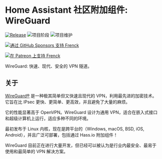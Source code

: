 # Home Assistant 社区附加组件: WireGuard

[![Release][release-shield]][release] ![项目阶段][project-stage-shield] ![项目维护][maintenance-shield]

[![通过 GitHub Sponsors 支持 Frenck][github-sponsors-shield]][github-sponsors]

[![在 Patreon 上支持 Frenck][patreon-shield]][patreon]

WireGuard: 快速、现代、安全的 VPN 隧道。

## 关于

[WireGuard®][wireguard] 是一种极其简单但又快速且现代的 VPN，利用最先进的加密技术。它旨在比 IPsec 更快、更简单、更高效，并且避免了大量的麻烦。

它的性能显著高于 OpenVPN。WireGuard 设计为通用 VPN，适合在嵌入式接口和超级计算机上运行，适应多种不同的环境。

最初发布于 Linux 内核，现在是跨平台的（Windows, macOS, BSD, iOS, Android），并且广泛可部署，包括通过 Hass.io 附加组件！

WireGuard 目前正在进行大量开发，但已经可以被认为是行业内最安全、最易于使用和最简单的 VPN 解决方案。

[discord-shield]: https://img.shields.io/discord/478094546522079232.svg
[discord]: https://discord.me/hassioaddons
[forum-shield]: https://img.shields.io/badge/community-forum-brightgreen.svg
[forum]: https://community.home-assistant.io/t/home-assistant-community-add-on-wireguard/134662?u=frenck
[github-sponsors-shield]: https://frenck.dev/wp-content/uploads/2019/12/github_sponsor.png
[github-sponsors]: https://github.com/sponsors/frenck
[maintenance-shield]: https://img.shields.io/maintenance/yes/2025.svg
[patreon-shield]: https://frenck.dev/wp-content/uploads/2019/12/patreon.png
[patreon]: https://www.patreon.com/frenck
[project-stage-shield]: https://img.shields.io/badge/project%20stage-experimental-yellow.svg
[release-shield]: https://img.shields.io/badge/version-v0.11.0-blue.svg
[release]: https://github.com/hassio-addons/addon-wireguard/tree/v0.11.0
[wireguard]: https://www.wireguard.com